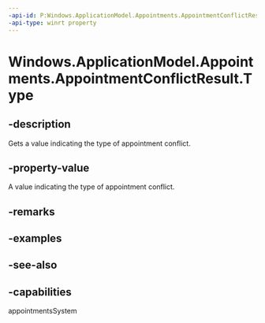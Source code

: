 ```yaml
---
-api-id: P:Windows.ApplicationModel.Appointments.AppointmentConflictResult.Type
-api-type: winrt property
---
```


<!-- Property syntax
public Windows.ApplicationModel.Appointments.AppointmentConflictType Type { get; }
-->

# Windows.ApplicationModel.Appointments.AppointmentConflictResult.Type

## -description
Gets a value indicating the type of appointment conflict.

## -property-value
A value indicating the type of appointment conflict.

## -remarks

## -examples

## -see-also

## -capabilities
appointmentsSystem
